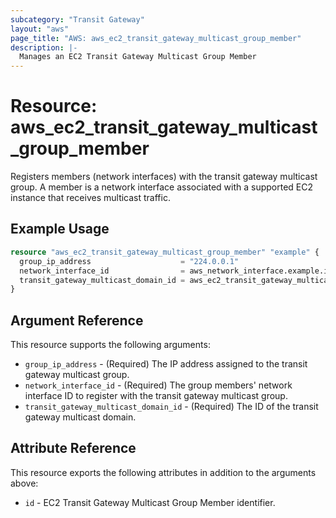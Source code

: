 ```yaml
---
subcategory: "Transit Gateway"
layout: "aws"
page_title: "AWS: aws_ec2_transit_gateway_multicast_group_member"
description: |-
  Manages an EC2 Transit Gateway Multicast Group Member
---
```


# Resource: aws_ec2_transit_gateway_multicast_group_member

Registers members (network interfaces) with the transit gateway multicast group.
A member is a network interface associated with a supported EC2 instance that receives multicast traffic.

## Example Usage

```terraform
resource "aws_ec2_transit_gateway_multicast_group_member" "example" {
  group_ip_address                    = "224.0.0.1"
  network_interface_id                = aws_network_interface.example.id
  transit_gateway_multicast_domain_id = aws_ec2_transit_gateway_multicast_domain.example.id
}
```

## Argument Reference

This resource supports the following arguments:

* `group_ip_address` - (Required) The IP address assigned to the transit gateway multicast group.
* `network_interface_id` - (Required) The group members' network interface ID to register with the transit gateway multicast group.
* `transit_gateway_multicast_domain_id` - (Required) The ID of the transit gateway multicast domain.

## Attribute Reference

This resource exports the following attributes in addition to the arguments above:

* `id` - EC2 Transit Gateway Multicast Group Member identifier.
